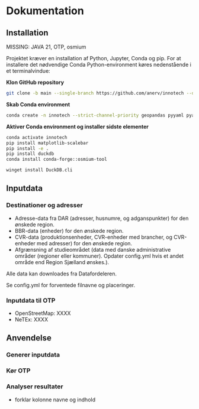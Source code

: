 # Dokumentation

## Installation

MISSING: JAVA 21, OTP, osmium


Projektet kræver en installation af Python, Jupyter, Conda og pip. For at installere det nødvendige Conda Python-environment køres nedenstående i et terminalvindue:

**Klon GitHub repository**

````bash
git clone -b main --single-branch https://github.com/anerv/innotech --depth 1
````

**Skab Conda environment**
```bash
conda create -n innotech --strict-channel-priority geopandas pyyaml pyarrow overpy contextily sklearn h3-py ipykernel
```

**Aktiver Conda environment og installer sidste elementer**
````bash
conda activate innotech
pip install matplotlib-scalebar
pip install -e .
pip install duckdb
conda install conda-forge::osmium-tool
````

````bash
winget install DuckDB.cli
````



## Inputdata

### Destinationer og adresser

- Adresse-data fra DAR (adresser, husnumre, og adganspunkter) for den ønskede region.
- BBR-data (enheder) for den ønskede region.
- CVR-data (produktionsenheder, CVR-enheder med brancher, og CVR-enheder med adresser) for den ønskede region.
- Afgrænsning af studieområdet (data med danske administrative områder (regioner eller kommuner). Opdater config.yml hvis et andet område end Region Sjælland ønskes.). 

Alle data kan downloades fra Datafordeleren.

Se config.yml for forventede filnavne og placeringer.

### Inputdata til OTP

- OpenStreetMap: XXXX
- NeTEx: XXXX


## Anvendelse

### Generer inputdata


### Kør OTP


### Analyser resultater


- forklar kolonne navne og indhold